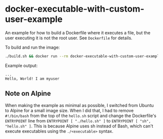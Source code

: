 # docker-executable-with-custom-user-example

An example for how to build a Dockerfile where it executes a file, but the user executing it is not the root user. See `Dockerfile` for details.

To build and run the image:

```bash
./build.sh && docker run --rm docker-executable-with-custom-user-example
```

Example output:

```
...
Hello, World! I am myuser
```

## Note on Alpine

When making the example as minimal as possible, I switched from Ubuntu to Alpine for a small image size. When I did that, I had to remove `#!/bin/bash` from the top of the `hello.sh` script and change the Dockerfile's `ENTRYPOINT` line from `ENTRYPOINT [ "./hello.sh" ]` to `ENTRYPOINT [ "sh", "hello.sh" ]`. This is because Alpine uses sh instead of Bash, which can't execute executables using the `./<executable>` syntax.
